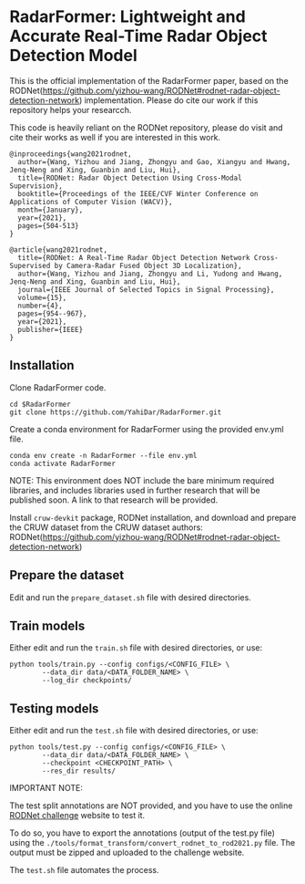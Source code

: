 # RadarFormer: Lightweight and Accurate Real-Time Radar Object Detection Model

This is the official implementation of the RadarFormer paper, based on the RODNet(https://github.com/yizhou-wang/RODNet#rodnet-radar-object-detection-network) implementation.
Please do cite our work if this repository helps your researcch.

This code is heavily reliant on the RODNet repository, please do visit and cite their works as well if you are interested in this work.
```
@inproceedings{wang2021rodnet,
  author={Wang, Yizhou and Jiang, Zhongyu and Gao, Xiangyu and Hwang, Jenq-Neng and Xing, Guanbin and Liu, Hui},
  title={RODNet: Radar Object Detection Using Cross-Modal Supervision},
  booktitle={Proceedings of the IEEE/CVF Winter Conference on Applications of Computer Vision (WACV)},
  month={January},
  year={2021},
  pages={504-513}
}
```
```
@article{wang2021rodnet,
  title={RODNet: A Real-Time Radar Object Detection Network Cross-Supervised by Camera-Radar Fused Object 3D Localization},
  author={Wang, Yizhou and Jiang, Zhongyu and Li, Yudong and Hwang, Jenq-Neng and Xing, Guanbin and Liu, Hui},
  journal={IEEE Journal of Selected Topics in Signal Processing},
  volume={15},
  number={4},
  pages={954--967},
  year={2021},
  publisher={IEEE}
}
```


## Installation

Clone RadarFormer code.
```commandline
cd $RadarFormer
git clone https://github.com/YahiDar/RadarFormer.git
```

Create a conda environment for RadarFormer using the provided env.yml file.
```commandline
conda env create -n RadarFormer --file env.yml
conda activate RadarFormer
```

NOTE: This environment does NOT include the bare minimum required libraries, and includes libraries used in further research that will be published soon. A link to that research will be provided.


Install `cruw-devkit` package, RODNet installation, and download and prepare the CRUW dataset from the CRUW dataset authors: RODNet(https://github.com/yizhou-wang/RODNet#rodnet-radar-object-detection-network)


## Prepare the dataset

Edit and run the ```prepare_dataset.sh``` file with desired directories.

## Train models

Either edit and run the ```train.sh``` file with desired directories, or use:

```commandline
python tools/train.py --config configs/<CONFIG_FILE> \
        --data_dir data/<DATA_FOLDER_NAME> \
        --log_dir checkpoints/
```


## Testing models

Either edit and run the ```test.sh``` file with desired directories, or use:

```commandline
python tools/test.py --config configs/<CONFIG_FILE> \
        --data_dir data/<DATA_FOLDER_NAME> \
        --checkpoint <CHECKPOINT_PATH> \
        --res_dir results/
```

IMPORTANT NOTE:

The test split annotations are NOT provided, and you have to use the online [RODNet challenge](https://codalab.lisn.upsaclay.fr/competitions/1063#participate-submit_results) website to test it.

To do so, you have to export the annotations (output of the test.py file) using the ```./tools/format_transform/convert_rodnet_to_rod2021.py``` file. The output must be zipped and uploaded to the challenge website. 

The ```test.sh``` file automates the process.